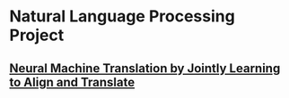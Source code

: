 # Natural Language Processing Project
## [Neural Machine Translation by Jointly Learning to Align and Translate](https://arxiv.org/abs/1409.0473)
